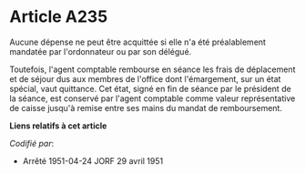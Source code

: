 # Article A235

Aucune dépense ne peut être acquittée si elle n'a été préalablement mandatée par l'ordonnateur ou par son délégué.

Toutefois, l'agent comptable rembourse en séance les frais de déplacement et de séjour dus aux membres de l'office dont
l'émargement, sur un état spécial, vaut quittance. Cet état, signé en fin de séance par le président de la séance, est
conservé par l'agent comptable comme valeur représentative de caisse jusqu'à remise entre ses mains du mandat de
remboursement.

**Liens relatifs à cet article**

_Codifié par_:

  - Arrêté 1951-04-24 JORF 29 avril 1951
